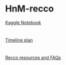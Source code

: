 # HnM-recco

[Kaggle Notebook](https://www.kaggle.com/must4f4/hmm-notebook)
#
[Timeline plan](https://docs.google.com/document/d/1fympkrY5gOamQhmuqznydggkF3N8A_gqxU5n_ih6Lf4/edit)
#
[Recco resources and FAQs](https://docs.google.com/document/d/1amYLWw4xh-ZvO8IX2BAod9GLqXLv7BoI9ZD722yYbBE/edit)
